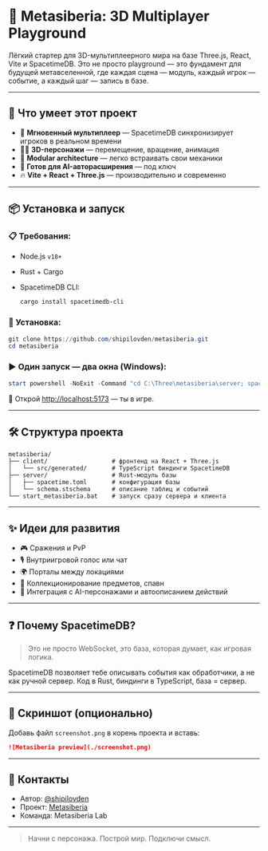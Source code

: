 # 🧠 Metasiberia: 3D Multiplayer Playground

Лёгкий стартер для 3D-мультиплеерного мира на базе Three.js, React, Vite и SpacetimeDB. Это не просто playground — это фундамент для будущей метавселенной, где каждая сцена — модуль, каждый игрок — событие, а каждый шаг — запись в базе.

---

## 🚀 Что умеет этот проект

* 📡 **Мгновенный мультиплеер** — SpacetimeDB синхронизирует игроков в реальном времени
* 🧍‍♂️ **3D-персонажи** — перемещение, вращение, анимация
* 🔌 **Modular architecture** — легко встраивать свои механики
* 🧠 **Готов для AI-авторасширения** — под ключ
* 🔥 **Vite + React + Three.js** — производительно и современно

---

## 📦 Установка и запуск

### 📋 Требования:

* Node.js `v18+`
* Rust + Cargo
* SpacetimeDB CLI:

  ```powershell
  cargo install spacetimedb-cli
  ```

### 📁 Установка:

```powershell
git clone https://github.com/shipilovden/metasiberia.git
cd metasiberia
```

### ▶️ Один запуск — два окна (Windows):

```powershell
start powershell -NoExit -Command "cd C:\Three\metasiberia\server; spacetimedb-cli start"; start powershell -NoExit -Command "cd C:\Three\metasiberia\client; npm install; npm run dev"
```

🔗 Открой [http://localhost:5173](http://localhost:5173) — ты в игре.

---

## 🛠 Структура проекта

```
metasiberia/
├── client/                  # фронтенд на React + Three.js
│   └── src/generated/       # TypeScript биндинги SpacetimeDB
├── server/                  # Rust-модуль базы
│   ├── spacetime.toml       # конфигурация базы
│   └── schema.stschema      # описание таблиц и событий
└── start_metasiberia.bat    # запуск сразу сервера и клиента
```

---

## ✨ Идеи для развития

* 🎮 Сражения и PvP
* 🎙 Внутриигровой голос или чат
* 🌍 Порталы между локациями
* 🎯 Коллекционирование предметов, спавн
* 🧠 Интеграция с AI-персонажами и автоописанием действий

---

## ❓ Почему SpacetimeDB?

> Это не просто WebSocket, это база, которая думает, как игровая логика.

SpacetimeDB позволяет тебе описывать события как обработчики, а не как ручной сервер. Код в Rust, биндинги в TypeScript, база = сервер.

---

## 📸 Скриншот (опционально)

Добавь файл `screenshot.png` в корень проекта и вставь:

```md
![Metasiberia preview](./screenshot.png)
```

---

## 🤝 Контакты

* Автор: [@shipilovden](https://github.com/shipilovden)
* Проект: [Metasiberia](https://github.com/shipilovden/metasiberia)
* Команда: Metasiberia Lab

---

> Начни с персонажа. Построй мир. Подключи смысл.

